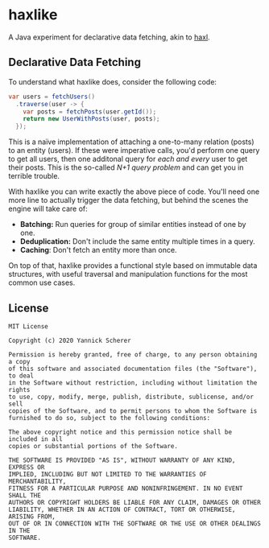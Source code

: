 # haxlike

A Java experiment for declarative data fetching, akin to [haxl][].

[haxl]: https://github.com/facebook/Haxl

## Declarative Data Fetching

To understand what haxlike does, consider the following code:

```java
var users = fetchUsers()
  .traverse(user -> {
    var posts = fetchPosts(user.getId());
    return new UserWithPosts(user, posts);
  });
```

This is a naïve implementation of attaching a one-to-many relation (posts) to
an entity (users). If these were imperative calls, you'd perform one query to get all
users, then one additonal query for _each and every_ user to get their posts. This
is the so-called _N+1 query problem_ and can get you in terrible trouble.

With haxlike you can write exactly the above piece of code. You'll need one more
line to actually trigger the data fetching, but behind the scenes the engine will
take care of:

- **Batching:** Run queries for group of similar entities instead of one by one.
- **Deduplication:** Don't include the same entity multiple times in a query.
- **Caching**: Don't fetch an entity more than once.

On top of that, haxlike provides a functional style based on immutable data
structures, with useful traversal and manipulation functions for the most
common use cases.

## License

```
MIT License

Copyright (c) 2020 Yannick Scherer

Permission is hereby granted, free of charge, to any person obtaining a copy
of this software and associated documentation files (the "Software"), to deal
in the Software without restriction, including without limitation the rights
to use, copy, modify, merge, publish, distribute, sublicense, and/or sell
copies of the Software, and to permit persons to whom the Software is
furnished to do so, subject to the following conditions:

The above copyright notice and this permission notice shall be included in all
copies or substantial portions of the Software.

THE SOFTWARE IS PROVIDED "AS IS", WITHOUT WARRANTY OF ANY KIND, EXPRESS OR
IMPLIED, INCLUDING BUT NOT LIMITED TO THE WARRANTIES OF MERCHANTABILITY,
FITNESS FOR A PARTICULAR PURPOSE AND NONINFRINGEMENT. IN NO EVENT SHALL THE
AUTHORS OR COPYRIGHT HOLDERS BE LIABLE FOR ANY CLAIM, DAMAGES OR OTHER
LIABILITY, WHETHER IN AN ACTION OF CONTRACT, TORT OR OTHERWISE, ARISING FROM,
OUT OF OR IN CONNECTION WITH THE SOFTWARE OR THE USE OR OTHER DEALINGS IN THE
SOFTWARE.
```
